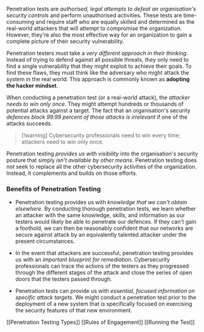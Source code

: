 
Penetration tests are *authorised, legal attempts to defeat an organisation's security controls* and perform unauthorised activities. These tests are time-consuming and require staff who are equally skilled and determined as the real-world attackers that will attempt to compromise the organization. However, they're also the most effective way for an organization to gain a complete picture of their security vulnerability.

Penetration testers must take a *very different approach in their thinking*. Instead of trying to defend against all possible threats, they only need to find a single vulnerability that they might exploit to achieve their goals. To find these flaws, they must think like the adversary who might attack the system in the real world. This approach is commonly known as **adopting the hacker mindset**.

When conducting a penetration test (or a real-world attack), the *attacker needs to win only once*. They might attempt hundreds or thousands of potential attacks against a target. The fact that an organisation's security *defences block 99.99 percent of those attacks is irrelevant* if one of the attacks succeeds. 

> [!warning] Cybersecurity professionals need to win every time; attackers need to win only once.

Penetration testing *provides us with visibility* into the organisation's security posture that simply *isn't available by other means*. Penetration testing does not seek to replace all the other cybersecurity activities of the organization. Instead, it complements and builds on those efforts.

### Benefits of Penetration Testing

- Penetration testing provides us with *knowledge that we can't obtain elsewhere*. By conducting thorough penetration tests, we learn whether an attacker with the same knowledge, skills, and information as our testers would likely be able to penetrate our defences. If they can't gain a foothold, we can then be reasonably confident that our networks are secure against attack by an equivalently talented attacker under the present circumstances.

- In the event that attackers are successful, penetration testing provides us with an *important blueprint for remediation*. Cybersecurity professionals can trace the actions of the testers as they progressed through the different stages of the attack and close the series of open doors that the testers passed through.

- Penetration tests can provide us with *essential, focused information on specific attack targets*. We might conduct a penetration test prior to the deployment of a new system that is specifically focused on exercising the security features of that new environment.

[[Penetration Testing Types]]
[[Rules of Engagement]]
[[Running the Test]]
